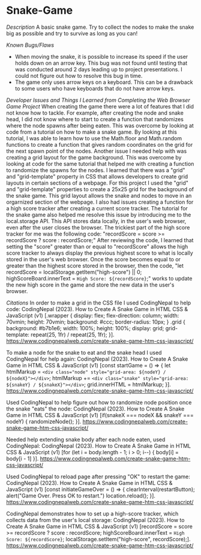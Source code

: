 # Snake-Game

*Description*
A basic snake game. Try to collect the nodes to make the snake big as possible and try to survive as long as you can!

*Known Bugs/Flaws*
- When moving the snake, it is possible to increase its speed if the user holds down on an arrow key. This bug was not found until testing that was conducted around 2 days leading up to project presentations. I could not figure out how to resolve this bug in time.
- The game only uses arrow keys on a keyboard. This can be a drawback to some users who have keyboards that do not have arrow keys.

*Developer Issues and Things I Learned from Completing the Web Browser Game Project*
When creating the game there were a lot of features that I did not know how to tackle. For example, after creating the node and snake head, I did not know where to start to create a function that randomizes where the node spawns after being eaten. This was overcome by looking at code from a tutorial on how to make a snake game. By looking at this tutorial, I was able to learn how to use the Math.floor and Math.random functions to create a function that gives random coordinates on the grid for the next spawn point of the nodes. Another issue I needed help with was creating a grid layout for the game background. This was overcome by looking at code for the same tutorial that helped me with creating a function to randomize the spawns for the nodes. I learned that there was a "grid" and "grid-template" property in CSS that allows developers to create grid layouts in certain sections of a webpage. For this project I used the "grid" and "grid-template" properties to create a 25x25 grid for the background of the snake game. This grid layout allows the snake and nodes to move in an orgarnized section of the webpage. I also had issues creating a function for a high score tracker after creating a current score tracker. The tutorial for the snake game also helped me resolve this issue by introducing me to the local.storage API. This API stores data locally, in the user's web browser, even after the user closes the browser. The trickiest part of the high score tracker for me was the following code: "recordScore = score >= recordScore ? score : recordScore;" After reviewing the code, I learned that setting the "score" greater than or equal to "recordScore" allows the high score tracker to always display the previous highest score to what is locally stored in the user's web browser. Once the score becomes equal to or greater than the highest score stored in the browser, then the code, "let recordScore = localStorage.getItem("high-score") || 0;
highScoreBoard.innerText = `High Score: ${recordScore}`;" works to update the new high score in the game and store the new data in the user's browser.

*Citations*
In order to make a grid in the CSS file I used CodingNepal to help code:
CodingNepal (2023). How to Create A Snake Game in HTML CSS & JavaScript (v1) [.wrapper {
    display: flex;
    flex-direction: column;
    width: 70vmin;
    height: 70vmin;
    background: #ccc;
    border-radius: 10px;
}
.grid {
    background: #b7b1e6;
    width: 100%;
    height: 100%;
    display: grid;
    grid-template: repeat(25, 1fr) / repeat(25, 1fr);
}]. https://www.codingnepalweb.com/create-snake-game-htm-css-javascript/

To make a node for the snake to eat and the snake head I used CodingNepal for help again:
CodingNepal (2023). How to Create A Snake Game in HTML CSS & JavaScript (v1) [const startGame = () => {
    let htmlMarkup = `<div class="node" style="grid-area: ${nodeY} / ${nodeX}"></div>`;
    htmlMarkup += `<div class="snake" style="grid-area: ${snakeY} / ${snakeX}"></div>`;
    grid.innerHTML = htmlMarkup;
}]. https://www.codingnepalweb.com/create-snake-game-htm-css-javascript/

Used CodingNepal to help figure out how to randomize node position once the snake "eats" the node:
CodingNepal (2023). How to Create A Snake Game in HTML CSS & JavaScript (v1) [if(snakeX === nodeX && snakeY === nodeY) {
        randomizeNode();
    }]. https://www.codingnepalweb.com/create-snake-game-htm-css-javascript/

Needed help extending snake body after each node eaten, used CodingNepal:
CodingNepal (2023). How to Create A Snake Game in HTML CSS & JavaScript (v1) [for (let i = body.length - 1; i > 0; i--) {
        body[i] = body[i - 1]
    }]. https://www.codingnepalweb.com/create-snake-game-htm-css-javascript/

Used CodingNepal to reload page after pressing "OK" to restart the game:
CodingNepal (2023). How to Create A Snake Game in HTML CSS & JavaScript (v1) [const initiateGameOver = () => {
    clearInterval(restartButton);
    alert("Game Over. Press OK to restart.")
    location.reload();
}]. https://www.codingnepalweb.com/create-snake-game-htm-css-javascript/

CodingNepal demonstrates how to set up a high-score tracker, which collects data from the user's local storage:
CodingNepal (2023). How to Create A Snake Game in HTML CSS & JavaScript (v1) [recordScore = score >= recordScore ? score : recordScore;
        highScoreBoard.innerText = `High Score: ${recordScore}`;
        localStorage.setItem("high-score", recordScore);]. https://www.codingnepalweb.com/create-snake-game-htm-css-javascript/

